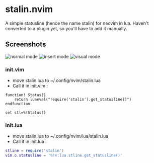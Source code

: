# stalin.nvim
A simple statusline (hence the name stalin) for neovim in lua.
Haven't converted to a plugin yet, so you'll have to add it manually.

## Screenshots

![normal mode](https://i.imgur.com/HyXHJtc.png)
![insert mode](https://i.imgur.com/DHyBp1A.png)
![visual mode](https://i.imgur.com/RFO2PSm.png)

### init.vim
* move stalin.lua to ~/.config/nvim/stalin.lua
* Call it in init.vim :
```vim
function! Status()
    return luaeval("require('stalin').get_statusline()")
endfunction

set stl=%!Status()
```
### init.lua
* move stalin.lua to ~/.config/nvim/lua/stalin.lua
* Call it in init.lua :
```lua
stline = require('stalin')
vim.o.statusline = '%!v:lua.stline.get_statusline()'
```
